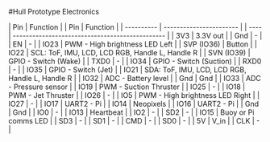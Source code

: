 #Hull Prototype Electronics


| Pin        | Function                |  | Pin  | Function                                        |
| ---------- | ----------------------- |  | ---- | ----------------------------------------------- |
| 3V3        | 3.3V out                |  | Gnd  | \-                                              |
| EN         | \-                      |  | IO23 | PWM - High brightness LED Left                  |
| SVP (IO36) | Button                  |  | IO22 | SCL: ToF, IMU, LCD, LCD RGB, Handle L, Handle R |
| SVN (IO39) | GPIO - Switch (Wake)    |  | TXD0 | \-                                              |
| IO34       | GPIO - Switch (Suction) |  | RXD0 | \-                                              |
| IO35       | GPIO - Switch (Jet)     |  | IO21 | SDA: ToF, IMU, LCD, LCD RGB, Handle L, Handle R |
| IO32       | ADC - Battery level     |  | Gnd  | Gnd                                             |
| IO33       | ADC - Pressure sensor   |  | IO19 | PWM - Suction Thruster                          |
| IO25       | \-                      |  | IO18 | PWM - Jet Thruster                              |
| IO26       | \-                      |  | IO5  | PWM - High brightness LED Right                 |
| IO27       | \-                      |  | IO17 | UART2 - Pi                                      |
| IO14       | Neopixels               |  | IO16 | UART2 - Pi                                      |
| Gnd        | Gnd                     |  | IO0  | \-                                              |
| IO13       | Heartbeat               |  | IO2  | \-                                              |
| SD2        | \-                      |  | IO15 | Buoy or Pi comms LED                            |
| SD3        | \-                      |  | SD1  | \-                                              |
| CMD        | \-                      |  | SD0  | \-                                              |
| 5V         | V\_in                   |  | CLK  | \-                                              |